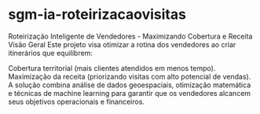 # sgm-ia-roteirizacaovisitas

Roteirização Inteligente de Vendedores - Maximizando Cobertura e Receita
Visão Geral
Este projeto visa otimizar a rotina dos vendedores ao criar itinerários que equilibrem:

Cobertura territorial (mais clientes atendidos em menos tempo).
Maximização da receita (priorizando visitas com alto potencial de vendas).
A solução combina análise de dados geoespaciais, otimização matemática e técnicas de machine learning para garantir que os vendedores alcancem seus objetivos operacionais e financeiros.
